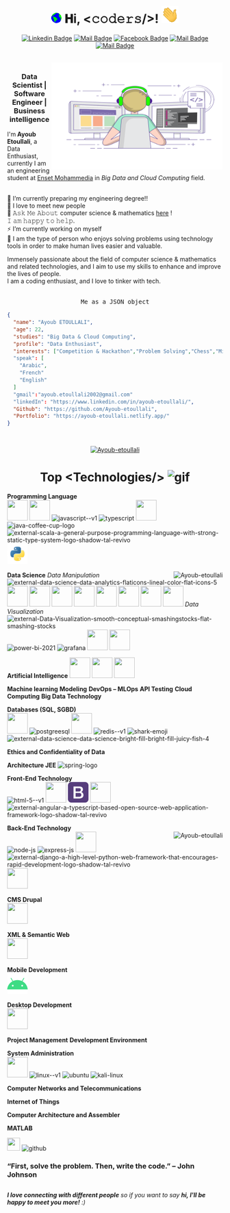 <h1 align="center">
  <img src="GIF/Earth.gif" width="24px">
  𝐇i, &lt;𝚌𝚘𝚍𝚎𝚛𝚜/&gt;!
  <img src="GIF/Hi.gif" width="40px" />
</h1>

<div align='center'>
  
  [![Linkedin Badge](https://img.shields.io/badge/-ayoub.etoullali-0e76a8?style=flat&labelColor=0e76a8&logo=linkedin&logoColor=white)](https://www.linkedin.com/in/ayoub-etoullali/) [![Mail Badge](https://img.shields.io/badge/-ayoub.etoullali-C70000?style=flat&labelColor=C70000&logo=gmail&logoColor=white)](https://ayoub.etoullali2002@gmail.com)
  [![Facebook Badge](https://img.shields.io/badge/-ayoub.etoullali-001890?style=flat&labelColor=001890&logo=facebook&logoColor=white)](https://www.facebook.com/ayoub.etou) [![Mail Badge](https://img.shields.io/badge/-@ayoub.etoullali-e84393?style=flat&labelColor=e84393&logo=instagram&logoColor=white)](https://www.instagram.com/ayoub_etoullali) [![Mail Badge](https://img.shields.io/badge/-ayoub.etoullali-408CE2?style=flat&labelColor=408CE2&logo=twitter&logoColor=white)](https://twitter.com/AEtoullali)
</div> <br>

<img align="right" height="250" width="400" alt="GIF" src="GIF/code1.gif"/>

<h3 align="center"> Data Scientist | Software Engineer | Business intelligence  </h3>
  
I'm<strong> Ayoub Etoullali</strong>, a Data Enthusiast, currently I am an engineering student at <a href="https://www.enset-media.ac.ma/">Enset Mohammedia</a> in <em>Big Data and Cloud Computing</em> field. 

  <br>🔭 I’m currently preparing my engineering degree!! <br>
  👯 I love to meet new people <br>
  💬 𝙰𝚜𝚔 𝙼𝚎 𝙰𝚋𝚘𝚞𝚝 computer science & mathematics [here](https://www.linkedin.com/in/ayoub-etoullali/) ! <br>
      𝙸 𝚊𝚖 𝚑𝚊𝚙𝚙𝚢 𝚝𝚘 𝚑𝚎𝚕𝚙. <br>
  ⚡ I’m currently working on myself <br>
  👯 I am the type of person who enjoys solving problems using technology tools in order to make human lives easier and valuable.
  
  Immensely passionate about the field of computer science & mathematics and related technologies, and I aim to use my skills to enhance and improve the lives of people.<br/>
  I am a coding enthusiast, and I love to tinker with tech.
  <!-- I believe in the power of knowledge sharing and exchanging, this why I am contributing to this amazing community. -->

  <br>
    
  <div align='center'> <kbd>Me as a JSON object</kbd> </div>
  
```json
{
  "name": "Ayoub ETOULLALI",
  "age": 22,
  "studies": "Big Data & Cloud Computing",
  "profile": "Data Enthusiast",
  "interests": ["Competition & Hackathon","Problem Solving","Chess","Mind Game","Design"]
  "speak": [
    "Arabic",
    "French"
    "English"
  ]
  "gmail":"ayoub.etoullali2002@gmail.com"
  "linkedIn": "https://www.linkedin.com/in/ayoub-etoullali/",
  "Github": "https://github.com/Ayoub-etoullali",
  "Portfolio": "https://ayoub-etoullali.netlify.app/"
}
```

  <br/>
  
  <!--
  
  <img align="left" src="https://github-readme-stats.vercel.app/api/top-langs?username=Ayoub-etoullali&show_icons=true&locale=en&layout=compact&theme=vision-friendly-dark" alt="Ayoub-etoullali" /> | <img align="center" src="https://github-readme-stats.vercel.app/api?username=Ayoub-etoullali&show_icons=true&locale=en" alt="Ayoub-etoullali" /> |
  |---|---|

<img align="center" src="https://github-readme-stats.vercel.app/api?username=ayoub-etoullali" alt="Ayoub-etoullali" /> | <img align="center" src="https://github-readme-stats.vercel.app/api/top-langs/?username=ayoub-etoullali" alt="Ayoub-etoullali" /> | <img align="center" src="https://github-readme-streak-stats.herokuapp.com/?user=ayoub-etoullali" alt="ayoub-etoullali" /> |   
  |---|---|---|
  -->

  <p align="center"> 
    <a href="https://github.com/ryo-ma/github-profile-trophy">
      <img src="https://github-profile-trophy.vercel.app/?username=Ayoub-etoullali&theme=flat" alt="Ayoub-etoullali" />
    </a> 
  </p>
  
  <h1 align="center">
  Top &lt;Technologies/&gt;
  <img src="https://i.gifer.com/origin/a9/a9176696b8740c402d84b55374ea0107_w200.gif" alt="gif" height="30" width="30"/>
  </h1>

    
  **Programming Language**  
    <img height="48" width="48" src="https://cms-informatic.com/wp-content/uploads/2020/01/logo-langage-C-300x300.png">
    <img height="48" width="48" src="https://www.naveedashfaq.me/img/c++.png">
    <img width="48" height="48" src="https://img.icons8.com/color/48/javascript--v1.png" alt="javascript--v1"/>
    <img width="48" height="48" src="https://img.icons8.com/color/48/typescript.png" alt="typescript"/>
    <img height="48" width="48" src="https://upload.wikimedia.org/wikipedia/commons/thumb/2/27/PHP-logo.svg/800px-PHP-logo.svg.png">
    <img width="48" height="48" src="https://img.icons8.com/color/48/java-coffee-cup-logo.png" alt="java-coffee-cup-logo"/>
    <img width="48" height="48" src="https://img.icons8.com/external-tal-revivo-shadow-tal-revivo/24/external-scala-a-general-purpose-programming-language-with-strong-static-type-system-logo-shadow-tal-revivo.png" alt="external-scala-a-general-purpose-programming-language-with-strong-static-type-system-logo-shadow-tal-revivo"/>
    <img height="48" width="48" src="https://raw.githubusercontent.com/github/explore/80688e429a7d4ef2fca1e82350fe8e3517d3494d/topics/python/python.png">
    <!-- 
    <img height="30" width="30" src="https://raw.githubusercontent.com/github/explore/80688e429a7d4ef2fca1e82350fe8e3517d3494d/topics/jupyter-notebook/jupyter-notebook.png">
    <img height="30" width="30" src="https://smartgraphe.com/wp-content/uploads/2017/02/java_ee.jpg"> 
     -->
    
  <img align='right' src="https://github-readme-stats.vercel.app/api/top-langs/?username=Ayoub-etoullali&layout=compact&theme=vision-friendly-dark" alt="Ayoub-etoullali" />

  **Data Science**
  *Data Manipulation* <img width="30" height="30" src="https://img.icons8.com/external-flaticons-lineal-color-flat-icons/64/external-data-science-data-analytics-flaticons-lineal-color-flat-icons-5.png" alt="external-data-science-data-analytics-flaticons-lineal-color-flat-icons-5"/>
    <img width="48" height="48" src="https://user-images.githubusercontent.com/67586773/105040771-43887300-5a88-11eb-9f01-bee100b9ef22.png"/>
    <img width="48" height="48" src="https://studyopedia.com/wp-content/uploads/2023/07/scipy.png"/>
    <img width="48" height="48" src="https://pandas.pydata.org/static/img/pandas_secondary.svg"/>
    <img width="48" height="48" src="https://banner2.cleanpng.com/20180420/pke/kisspng-plotly-data-visualization-chart-javascript-hottest-5ada70131b6602.3118492415242649791122.jpg"/>
    <img width="48" height="48" src="https://upload.wikimedia.org/wikipedia/commons/thumb/0/05/Scikit_learn_logo_small.svg/1200px-Scikit_learn_logo_small.svg.png"/>
    <img width="48" height="48" src="https://miro.medium.com/v2/resize:fit:720/0*2LQ7VkdK9d2WaPVJ.png"/>
    <img width="48" height="48" src=""/>
    <img width="48" height="48" src=""/>
  *Data Visualization* <img width="30" height="30" src="https://img.icons8.com/external-smashingstocks-flat-smashing-stocks/66/external-Data-Visualization-smooth-conceptual-smashingstocks-flat-smashing-stocks.png" alt="external-Data-Visualization-smooth-conceptual-smashingstocks-flat-smashing-stocks"/>
    <img width="48" height="48" src="https://img.icons8.com/fluency/48/power-bi-2021.png" alt="power-bi-2021"/>
    <img width="48" height="48" src="https://img.icons8.com/fluency/48/grafana.png" alt="grafana"/>
    <img width="48" height="48" src="https://media.licdn.com/dms/image/D4D12AQGcGmAd9Cqraw/article-cover_image-shrink_720_1280/0/1688537312933?e=1710979200&v=beta&t=pAzpnUXWPbSIRvnUMod-NTJRs1jnyaC382GPnC9uj4s"/>
    <img width="48" height="48" src="https://seaborn.pydata.org/_images/logo-tall-lightbg.svg"/>
    
  **Artificial Intelligence**
    <img width="48" height="48" src=""/>
    <img width="48" height="48" src=""/>
    <img width="48" height="48" src=""/>
  
  **Machine learning**
  **Modeling**
  **DevOps – MLOps**
  **API Testing**
  **Cloud Computing**
  **Big Data Technology**

  **Databases (SQL, SGBD)**  
    <img height="48" width="48" src="https://kinsta.com/wp-content/uploads/2019/04/mysql-logo-1.svg">
    <img width="48" height="48" src="https://img.icons8.com/color/48/postgreesql.png" alt="postgreesql"/>
    <img height="48" width="48" src="https://res.cloudinary.com/crunchbase-production/image/upload/c_lpad,f_auto,q_auto:eco,dpr_1/erkxwhl1gd48xfhe2yld">
    <img width="48" height="48" src="https://img.icons8.com/color/48/redis--v1.png" alt="redis--v1"/>
    <img width="48" height="48" src="https://img.icons8.com/emoji/48/shark-emoji.png" alt="shark-emoji"/>
    <img width="48" height="48" src="https://img.icons8.com/external-bright-fill-juicy-fish/42/external-data-science-data-science-bright-fill-bright-fill-juicy-fish-4.png" alt="external-data-science-data-science-bright-fill-bright-fill-juicy-fish-4"/>

  **Ethics and Confidentiality of Data**

  **Architecture JEE**
    <img width="48" height="48" src="https://img.icons8.com/color/48/spring-logo.png" alt="spring-logo"/>
  
  **Front-End Technology**   
    <img width="48" height="48" src="https://img.icons8.com/color/48/html-5--v1.png" alt="html-5--v1"/>
    <img height="48" width="48" src="https://grafikart.fr/uploads/icons/css.svg">
    <img height="48" width="48" src="https://raw.githubusercontent.com/github/explore/80688e429a7d4ef2fca1e82350fe8e3517d3494d/topics/bootstrap/bootstrap.png">
    <img height="48" width="48" src="https://avatars.githubusercontent.com/u/70142?s=280&v=4">
    <img width="48" height="48" src="https://img.icons8.com/external-tal-revivo-shadow-tal-revivo/24/external-angular-a-typescript-based-open-source-web-application-framework-logo-shadow-tal-revivo.png" alt="external-angular-a-typescript-based-open-source-web-application-framework-logo-shadow-tal-revivo"/>
    
  **Back-End Technology**  
    <img align='right' src="https://github-readme-stats.vercel.app/api?username=Ayoub-etoullali&show_icons=true&locale=en&layout=compact&theme=vision-friendly-dark" alt="Ayoub-etoullali" />
    <img width="48" height="48" src="https://img.icons8.com/fluency/48/node-js.png" alt="node-js"/>
    <img width="48" height="48" src="https://img.icons8.com/office/40/express-js.png" alt="express-js"/>
    <img height="48" width="48" src="https://avatars.githubusercontent.com/u/17219288?s=280&v=4">
    <img width="48" height="48" src="https://img.icons8.com/external-tal-revivo-shadow-tal-revivo/24/external-django-a-high-level-python-web-framework-that-encourages-rapid-development-logo-shadow-tal-revivo.png" alt="external-django-a-high-level-python-web-framework-that-encourages-rapid-development-logo-shadow-tal-revivo"/>
    <img height="48" width="48" src="https://upload.wikimedia.org/wikipedia/commons/0/05/Apache_kafka.svg">

   **CMS Drupal**  
    <img height="48" width="48" src="https://drupalize.me/sites/default/files/page_images/wordmark2_blue_rgb.png">
    
  **XML & Semantic Web**  
    <img height="48" width="48" src="https://www.ggctools.com/assets/image/img/xml1.png">
  
  **Mobile Development**  
    <img height="48" width="48" src="https://raw.githubusercontent.com/github/explore/80688e429a7d4ef2fca1e82350fe8e3517d3494d/topics/android/android.png">

  **Desktop Development**  
    <img height="48" width="48" src="https://i0.wp.com/gluonhq.com/wp-content/uploads/2015/09/javafx_logo1.jpg?fit=404%2C375&ssl=1">

  **Project Management**
  **Development Environment**
  
  **System Administration**  
    <img height="48" width="48" src="https://upload.wikimedia.org/wikipedia/commons/thumb/5/5f/Windows_logo_-_2012.svg/1024px-Windows_logo_-_2012.svg.png">
  <img width="48" height="48" src="https://img.icons8.com/color/48/linux--v1.png" alt="linux--v1"/>
  <img width="48" height="48" src="https://img.icons8.com/color/48/ubuntu.png" alt="ubuntu"/>
  <img width="48" height="48" src="https://img.icons8.com/plasticine/100/kali-linux.png" alt="kali-linux"/>
  <br>

  **Computer Networks and Telecommunications**
  
  **Internet of Things**
  
  **Computer Architecture and Assembler**
  
  **MATLAB**

<img height="30" width="30" src="https://upload.wikimedia.org/wikipedia/commons/thumb/3/3f/Git_icon.svg/1024px-Git_icon.svg.png">
<img width="30" height="30" src="https://img.icons8.com/bubbles/50/github.png" alt="github"/>
  
  <br>

### “First, solve the problem. Then, write the code.” – John Johnson

##
  <em><b>I love connecting with different people</b> so if you want to say <b>hi, I'll be happy to meet you more!</b> :)</em>
